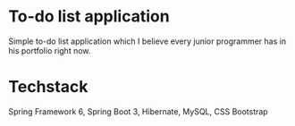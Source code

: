 # To-do list application

Simple to-do list application which I believe every junior programmer has in his portfolio right now.

# Techstack

Spring Framework 6,
Spring Boot 3,
Hibernate,
MySQL,
CSS Bootstrap
